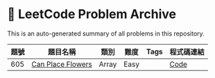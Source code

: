 <!-- ADD_NEW_PROBLEM_HERE -->

# 🧠 LeetCode Problem Archive

This is an auto-generated summary of all problems in this repository.

| 題號 | 題目名稱                             | 類別   | 難度  | Tags | 程式碼連結                                     |
|------|--------------------------------------|--------|--------|------|------------------------------------------------|
| 605 | [Can Place Flowers](https://leetcode.com/problems/can-place-flowers) | Array | Easy |  | [Code](./array/0605_can_place_flowers.py) |

